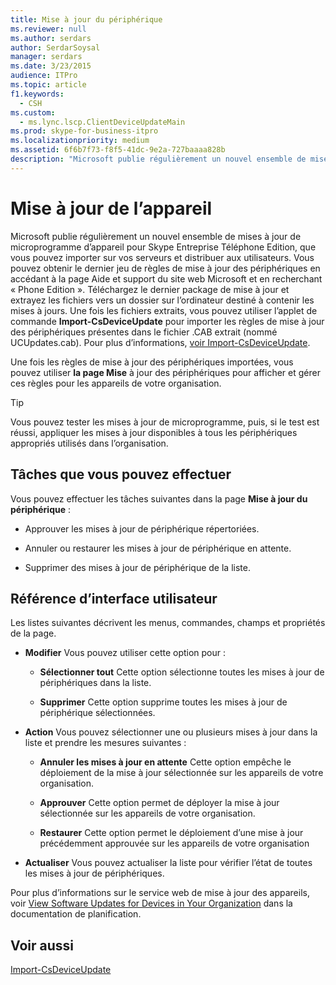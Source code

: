```yaml
---
title: Mise à jour du périphérique
ms.reviewer: null
ms.author: serdars
author: SerdarSoysal
manager: serdars
ms.date: 3/23/2015
audience: ITPro
ms.topic: article
f1.keywords:
  - CSH
ms.custom:
  - ms.lync.lscp.ClientDeviceUpdateMain
ms.prod: skype-for-business-itpro
ms.localizationpriority: medium
ms.assetid: 6f6b7f73-f8f5-41dc-9e2a-727baaaa828b
description: "Microsoft publie régulièrement un nouvel ensemble de mises à jour de microprogramme d’appareil pour Skype Entreprise Téléphone Edition, que vous pouvez importer sur vos serveurs et distribuer aux utilisateurs. Vous pouvez obtenir le dernier ensemble de règles de mise à jour des périphériques en allant sur la page Aide et support sur le site web Microsoft et en recherchantPhone Edition.Téléchargez le dernier package de mise à jour et extrayez les fichiers dans un dossier sur l’ordinateur sur lequel les mises à jour doivent être téléchargées. Une fois les fichiers extraits, vous pouvez utiliser l’applet de commande Import-CsDeviceUpdate pour importer les règles de mise à jour des périphériques présentes dans le fichier\_.CAB extrait (nommé UCUpdates.cab). Pour plus d’informations, voir Import-CsDeviceUpdate."
---
```


# <a name="device-update"></a>Mise à jour de l’appareil

Microsoft publie régulièrement un nouvel ensemble de mises à jour de microprogramme d’appareil pour Skype Entreprise Téléphone Edition, que vous pouvez importer sur vos serveurs et distribuer aux utilisateurs. Vous pouvez obtenir le dernier jeu de règles de mise à jour des périphériques en accédant à la page Aide et support du site web Microsoft et en recherchant « Phone Edition ». Téléchargez le dernier package de mise à jour et extrayez les fichiers vers un dossier sur l’ordinateur destiné à contenir les mises à jours. Une fois les fichiers extraits, vous pouvez utiliser l’applet de commande **Import-CsDeviceUpdate** pour importer les règles de mise à jour des périphériques présentes dans le fichier .CAB extrait (nommé UCUpdates.cab). Pour plus d’informations, [voir Import-CsDeviceUpdate](/powershell/module/skype/import-csdeviceupdate?view=skype-ps).

Une fois les règles de mise à jour des périphériques importées, vous pouvez utiliser **la page Mise** à jour des périphériques pour afficher et gérer ces règles pour les appareils de votre organisation.

> [!TIP]
> Vous pouvez tester les mises à jour de microprogramme, puis, si le test est réussi, appliquer les mises à jour disponibles à tous les périphériques appropriés utilisés dans l’organisation.

## <a name="tasks-you-can-perform"></a>Tâches que vous pouvez effectuer

Vous pouvez effectuer les tâches suivantes dans la page **Mise à jour du périphérique** :

- Approuver les mises à jour de périphérique répertoriées.

- Annuler ou restaurer les mises à jour de périphérique en attente.

- Supprimer des mises à jour de périphérique de la liste.

## <a name="ui-reference"></a>Référence d’interface utilisateur

Les listes suivantes décrivent les menus, commandes, champs et propriétés de la page.

- **Modifier** Vous pouvez utiliser cette option pour :

  - **Sélectionner tout** Cette option sélectionne toutes les mises à jour de périphériques dans la liste.

  - **Supprimer** Cette option supprime toutes les mises à jour de périphérique sélectionnées.

- **Action** Vous pouvez sélectionner une ou plusieurs mises à jour dans la liste et prendre les mesures suivantes :

  - **Annuler les mises à jour en attente** Cette option empêche le déploiement de la mise à jour sélectionnée sur les appareils de votre organisation.

  - **Approuver** Cette option permet de déployer la mise à jour sélectionnée sur les appareils de votre organisation.

  - **Restaurer** Cette option permet le déploiement d’une mise à jour précédemment approuvée sur les appareils de votre organisation

- **Actualiser** Vous pouvez actualiser la liste pour vérifier l’état de toutes les mises à jour de périphériques.

Pour plus d’informations sur le service web de mise à jour des appareils, voir [View Software Updates for Devices in Your Organization](/previous-versions/office/lync-server-2013/lync-server-2013-view-software-updates-for-devices-in-your-organization) dans la documentation de planification.
## <a name="see-also"></a>Voir aussi

[Import-CsDeviceUpdate](/powershell/module/skype/import-csdeviceupdate?view=skype-ps)